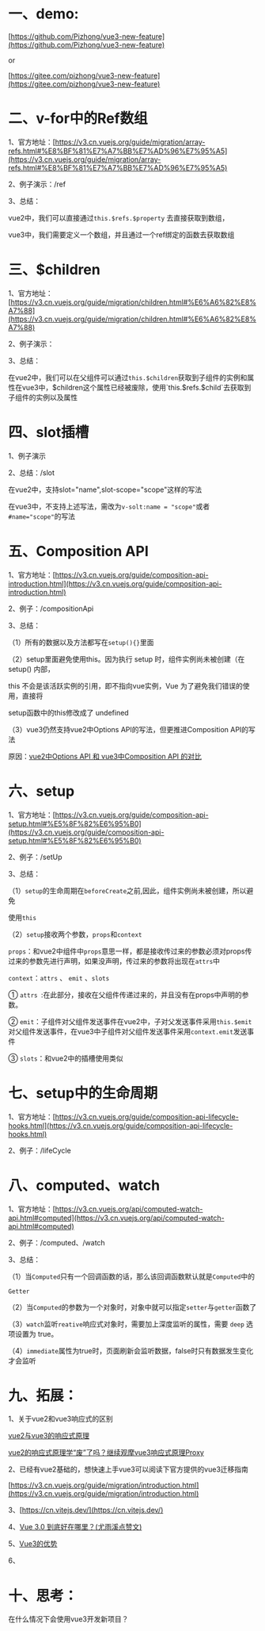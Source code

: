 # 一、demo:

[https://github.com/Pizhong/vue3-new-feature](https://github.com/Pizhong/vue3-new-feature)

or

[https://gitee.com/pizhong/vue3-new-feature](https://gitee.com/pizhong/vue3-new-feature)

# 二、v-for中的Ref数组

1、官方地址：[https://v3.cn.vuejs.org/guide/migration/array-refs.html#%E8%BF%81%E7%A7%BB%E7%AD%96%E7%95%A5](https://v3.cn.vuejs.org/guide/migration/array-refs.html#%E8%BF%81%E7%A7%BB%E7%AD%96%E7%95%A5)

2、例子演示：/ref

3、总结：

vue2中，我们可以直接通过`this.$refs.$property` 去直接获取到数组，

vue3中，我们需要定义一个数组，并且通过一个ref绑定的函数去获取数组



# 三、$children

1、官方地址：[https://v3.cn.vuejs.org/guide/migration/children.html#%E6%A6%82%E8%A7%88](https://v3.cn.vuejs.org/guide/migration/children.html#%E6%A6%82%E8%A7%88)

2、例子演示：

3、总结：

在vue2中，我们可以在父组件可以通过`this.$children`获取到子组件的实例和属性在vue3中，$children这个属性已经被废除，使用`this.$refs.$child`去获取到子组件的实例以及属性



# 四、slot插槽

1、例子演示

2、总结：/slot

在vue2中，支持slot="name",slot-scope="scope"这样的写法

在vue3中，不支持上述写法，需改为`v-solt:name = "scope"`或者`#name="scope"`的写法



# 五、Composition API

1、官方地址：[https://v3.cn.vuejs.org/guide/composition-api-introduction.html](https://v3.cn.vuejs.org/guide/composition-api-introduction.html)

2、例子：/compositionApi

3、总结：

（1）所有的数据以及方法都写在`setup(){}`里面

（2）setup里面避免使用this。因为执行 setup 时，组件实例尚未被创建（在 setup() 内部，

this 不会是该活跃实例的引用，即不指向vue实例，Vue 为了避免我们错误的使用，直接将 

setup函数中的this修改成了 undefined

（3）vue3仍然支持vue2中Options API的写法，但更推进Composition API的写法

原因：[vue2中Options API 和 vue3中Composition API 的对比](https://www.jianshu.com/p/e35a68fa206f)



# 六、setup

1、官方地址：[https://v3.cn.vuejs.org/guide/composition-api-setup.html#%E5%8F%82%E6%95%B0](https://v3.cn.vuejs.org/guide/composition-api-setup.html#%E5%8F%82%E6%95%B0)

2、例子：/setUp

3、总结：

（1）`setup`的生命周期在`beforeCreate`之前,因此，组件实例尚未被创建，所以避免

使用`this`

（2）`setup`接收两个参数，`props`和`context` 

`props`：和vue2中组件中`props`意思一样，都是接收传过来的参数必须对props传过来的参数先进行声明，如果没声明，传过来的参数将出现在`attrs`中

`context`：`attrs` 、 `emit` 、`slots`

① `attrs `:在此部分，接收在父组件传递过来的，并且没有在props中声明的参数。

② `emit`：子组件对父组件发送事件在vue2中，子对父发送事件采用`this.$emit`对父组件发送事件，在vue3中子组件对父组件发送事件采用`context.emit`发送事件

③ `slots`：和vue2中的插槽使用类似

# 七、setup中的生命周期

1、官方地址：[https://v3.cn.vuejs.org/guide/composition-api-lifecycle-hooks.html](https://v3.cn.vuejs.org/guide/composition-api-lifecycle-hooks.html)

2、例子：/lifeCycle



# 八、computed、watch

1、官方地址：[https://v3.cn.vuejs.org/api/computed-watch-api.html#computed](https://v3.cn.vuejs.org/api/computed-watch-api.html#computed)

2、例子：/computed、/watch

3、总结：

（1）当`Computed`只有一个回调函数的话，那么该回调函数默认就是`Computed`中的

`Getter`

（2）当`Computed`的参数为一个对象时，对象中就可以指定`setter`与`getter`函数了

（3）`watch`监听`reative`响应式对象时，需要加上深度监听的属性，需要 `deep` 选项设置为 true。

（4）`immediate`属性为true时，页面刷新会监听数据，false时只有数据发生变化才会监听



# 九、拓展：

1、关于vue2和vue3响应式的区别

[vue2与vue3的响应式原理](https://www.jianshu.com/p/2c3086f31ff0)

[vue2的响应式原理学“废”了吗？继续观摩vue3响应式原理Proxy](https://www.136.la/jingpin/show-200649.html)

2、已经有vue2基础的，想快速上手vue3可以阅读下官方提供的vue3迁移指南

[https://v3.cn.vuejs.org/guide/migration/introduction.html](https://v3.cn.vuejs.org/guide/migration/introduction.html)

3、[https://cn.vitejs.dev/](https://cn.vitejs.dev/)

4、[Vue 3.0 到底好在哪里？(尤雨溪点赞文)](https://blog.csdn.net/weixin_46837985/article/details/105852706)

5、[Vue3的优势](https://zhuanlan.zhihu.com/p/351445575)

6、



# 十、思考：

在什么情况下会使用vue3开发新项目？

